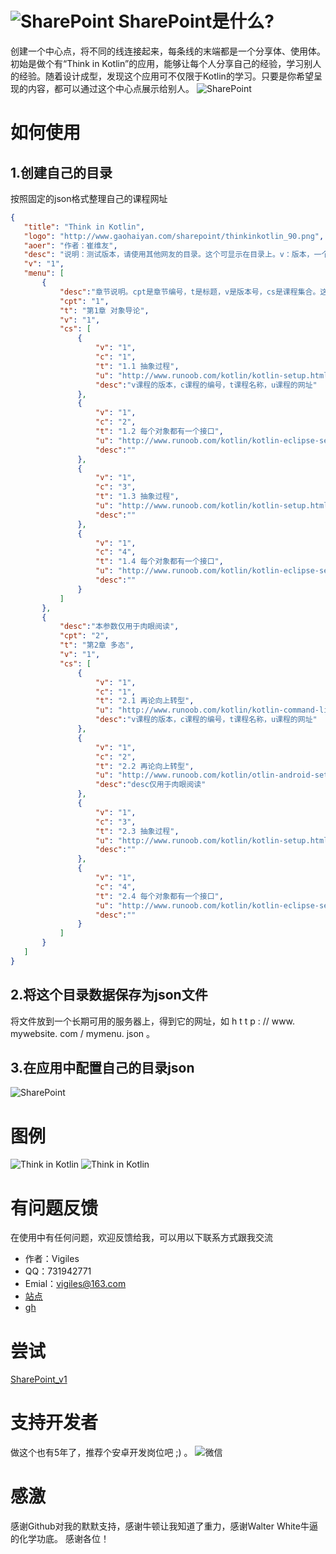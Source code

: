 ![SharePoint](splogo.png)
SharePoint是什么?
====
创建一个中心点，将不同的线连接起来，每条线的末端都是一个分享体、使用体。
初始是做个有“Think in Kotlin”的应用，能够让每个人分享自己的经验，学习别人的经验。随着设计成型，发现这个应用可不仅限于Kotlin的学习。只要是你希望呈现的内容，都可以通过这个中心点展示给别人。
![SharePoint](about.png)

如何使用
====
1.创建自己的目录
------- 
按照固定的json格式整理自己的课程网址
 ``` json
{
	"title": "Think in Kotlin",
	"logo": "http://www.gaohaiyan.com/sharepoint/thinkinkotlin_90.png",
    "aoer": "作者：崔维友",
    "desc": "说明：测试版本，请使用其他网友的目录。这个可显示在目录上。v：版本，一个数值",
    "v": "1",
    "menu": [
        {
			"desc":"章节说明。cpt是章节编号，t是标题，v是版本号，cs是课程集合。这个menu是一个二级集合",
            "cpt": "1",
            "t": "第1章 对象导论",
            "v": "1",
            "cs": [
                {
                    "v": "1",
                    "c": "1",
                    "t": "1.1 抽象过程",
                    "u": "http://www.runoob.com/kotlin/kotlin-setup.html",
					"desc":"v课程的版本，c课程的编号，t课程名称，u课程的网址"
                },
                {
                    "v": "1",
                    "c": "2",
                    "t": "1.2 每个对象都有一个接口",
                    "u": "http://www.runoob.com/kotlin/kotlin-eclipse-setup.html",
					"desc":""
                },
                {
                    "v": "1",
                    "c": "3",
                    "t": "1.3 抽象过程",
                    "u": "http://www.runoob.com/kotlin/kotlin-setup.html",
					"desc":""
                },
                {
                    "v": "1",
                    "c": "4",
                    "t": "1.4 每个对象都有一个接口",
                    "u": "http://www.runoob.com/kotlin/kotlin-eclipse-setup.html",
					"desc":""
                }
            ]
        },
        {
			"desc":"本参数仅用于肉眼阅读",
            "cpt": "2",
            "t": "第2章 多态",
            "v": "1",
            "cs": [
                {
                    "v": "1",
                    "c": "1",
                    "t": "2.1 再论向上转型",
                    "u": "http://www.runoob.com/kotlin/kotlin-command-line.html",
					"desc":"v课程的版本，c课程的编号，t课程名称，u课程的网址"
                },
                {
                    "v": "1",
                    "c": "2",
                    "t": "2.2 再论向上转型",
                    "u": "http://www.runoob.com/kotlin/otlin-android-setup.html",
					"desc":"desc仅用于肉眼阅读"
                },
                {
                    "v": "1",
                    "c": "3",
                    "t": "2.3 抽象过程",
                    "u": "http://www.runoob.com/kotlin/kotlin-setup.html",
					"desc":""
                },
                {
                    "v": "1",
                    "c": "4",
                    "t": "2.4 每个对象都有一个接口",
                    "u": "http://www.runoob.com/kotlin/kotlin-eclipse-setup.html",
					"desc":""
                }
            ]
        }
    ]
}
 ```

2.将这个目录数据保存为json文件
------- 
将文件放到一个长期可用的服务器上，得到它的网址，如 h t t p : // www. mywebsite. com / mymenu. json 。

3.在应用中配置自己的目录json
------- 
![SharePoint](myurl.png)

图例
====
![Think in Kotlin](show1.png)
![Think in Kotlin](show2.png)

有问题反馈
====
在使用中有任何问题，欢迎反馈给我，可以用以下联系方式跟我交流

* 作者：Vigiles
* QQ：731942771
* Emial：vigiles@163.com
* [站点](http://www.gaohaiyan.com)
* [gh](https://github.com/731942771/SharePoint)

尝试
====
[SharePoint_v1](SharePoint_v1.apk)

支持开发者
====
做这个也有5年了，推荐个安卓开发岗位吧 ;) 。
![微信](weixin.png)

感激
====
感谢Github对我的默默支持，感谢牛顿让我知道了重力，感谢Walter White牛逼的化学功底。
感谢各位！
